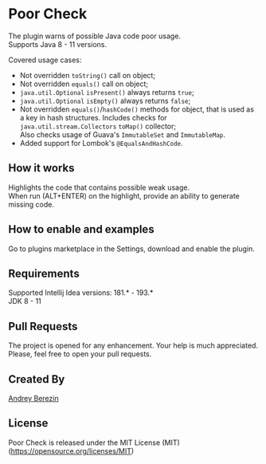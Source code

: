[license]: https://opensource.org/licenses/MIT "The MIT License (MIT)"
# Poor Check
The plugin warns of possible Java code poor usage.  
Supports Java 8 - 11 versions.  

Covered usage cases:
* Not overridden ```toString()``` call on object;
* Not overridden ```equals()``` call on object;
* ```java.util.Optional```  ```isPresent()``` always returns ```true```;
* ```java.util.Optional```  ```isEmpty()``` always returns ```false```;
* Not overridden ```equals()```/```hashCode()``` methods for object, that is used as a key in hash structures.
  Includes checks for ```java.util.stream.Collectors```  ```toMap()``` collector;  
  Also checks usage of Guava's ```ImmutableSet``` and ```ImmutableMap```.
* Added support for Lombok's ```@EqualsAndHashCode```.

## How it works
Highlights the code that contains possible weak usage.  
When run (ALT+ENTER) on the highlight, provide an ability to generate missing code.   

## How to enable and examples
Go to plugins marketplace in the Settings, download and enable the plugin.


## Requirements 
Supported Intellij Idea versions: 181.* - 193.*  
JDK 8 - 11

## Pull Requests
The project is opened for any enhancement. Your help is much appreciated. Please, feel free to open your pull requests.

## Created By
[Andrey Berezin](https://www.linkedin.com/in/andrey-berezin-16ba5985/)

## License
Poor Check is released under the MIT License (MIT) (https://opensource.org/licenses/MIT)